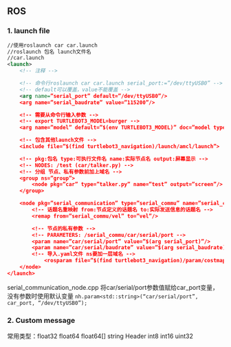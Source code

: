 ## ROS
### 1. launch file
```xml
//使用roslaunch car car.launch
//roslaunch 包名 launch文件名
//car.launch
<launch>
	<!-- 注释 -->

	<!-- 命令行roslaunch car car.launch serial_port:=”/dev/ttyUSB0” -->
	<!-- default可以覆盖，value不能覆盖 -->
	<arg name=”serial_port” default=”/dev/ttyUSB0”/>
	<arg name=”serial_baudrate” value=”115200”/>

	<!-- 需要从命令行输入参数 -->
	<!-- export TURTLEBOT3_MODEL=burger -->
	<arg name=”model” default=”$(env TURTLEBOT3_MODEL)” doc=”model type [burger, waffle, waffle_pi]”/>

	<!-- 包含其他launch文件 -->
	<include file=”$(find turtlebot3_navigation)/launch/amcl/launch”>

	<!-- pkg:包名 type:可执行文件名 name:实际节点名 output:屏幕显示 -->
	<!-- NODES: /test (car/talker.py) -->
	<!-- 分组 节点、私有参数前加上域名 -->
	<group ns=”group”>
		<node pkg=”car” type=”talker.py” name=”test” output=”screen”/>
	</group>

	<node pkg=”serial_communication” type=”serial_commu” name=”serial_commu” output=”screen”>
		<!-- 话题名重映射 from:节点定义的话题名 to:实际发送信息的话题名 -->
		<remap from=”serial_commu/vel” to=”vel”/>

		<!-- 节点的私有参数 -->
		<!-- PARAMETERS: /serial_commu/car/serial/port -->
		<param name=”car/serial/port” value=”$(arg serial_port)”/>
		<param name=”car/serial/baudrate” value=”$(arg serial_baudrate)”/>
		<!-- 导入.yaml文件 ns要加一层域名 -->
    		<rosparam file=”$(find turtlebot3_navigation)/param/costmap_common_params_$(arg model).yaml” command=”load” ns=”global_costmap”/>
  	</node>	
</launch>
```

serial_communication_node.cpp
将car/serial/port参数值赋给car_port变量，没有参数时使用默认变量
`nh.param<std::string>(“car/serial/port”, car_port, “/dev/ttyUSB0”);`
### 2. Custom message
常用类型：float32 float64 float64[]
string Header int8 int16 uint32


